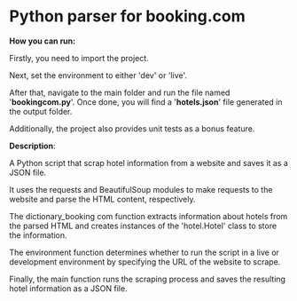 # Python parser for booking.com

**How you can run:** 

Firstly, you need to import the project.

Next, set the environment to either 'dev' or 'live'.

After that, navigate to the main folder and run the file named '**bookingcom.py**'. Once done, you will find a '**hotels.json**' file generated in the output folder.

Additionally, the project also provides unit tests as a bonus feature.



**Description**:


A Python script that scrap hotel information from a website and saves it as a JSON file. 

It uses the requests and BeautifulSoup modules to make requests to the website and parse the HTML content, respectively. 

The dictionary_booking com function extracts information about hotels from the parsed HTML and creates instances of the 'hotel.Hotel' class to store the information. 

The environment function determines whether to run the script in a live or development environment by specifying the URL of the website to scrape. 

Finally, the main function runs the scraping process and saves the resulting hotel information as a JSON file.

